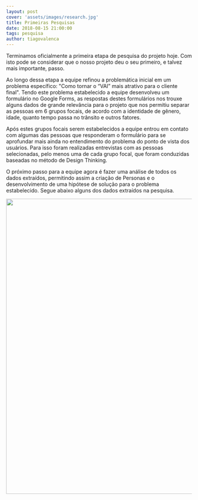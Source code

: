 ```yaml
---
layout: post
cover: 'assets/images/research.jpg'
title: Primeiras Pesquisas
date: 2018-08-15 21:00:00
tags: pesquisa
author: tiagovalenca
---
```


<p>Terminamos oficialmente a primeira etapa de pesquisa do projeto hoje. Com isto pode se considerar
que o nosso projeto deu o seu primeiro, e talvez mais importante, passo. </p>
<p>Ao longo dessa etapa a equipe refinou a problemática inicial em um problema específico: "Como tornar o “VAI” mais atrativo para
o cliente final". Tendo este problema estabelecido a equipe desenvolveu um formulário no Google Forms, as respostas destes formulários
nos trouxe alguns dados de grande relevância para o projeto que nos permitiu separar as pessoas em 6 grupos focais,
de acordo com a identidade de gênero, idade, quanto tempo passa no trânsito e outros fatores.</p>
<p>Após estes grupos focais serem estabelecidos a equipe entrou em contato com algumas das pessoas que responderam o formulário
para se aprofundar mais ainda no entendimento do problema do ponto de vista dos usuários. Para isso foram realizadas entrevistas
com as pessoas selecionadas, pelo menos uma de cada grupo focal, que foram conduzidas baseadas no método de Design Thinking.</p>
<p>O próximo passo para a equipe agora é fazer uma análise de todos os dados extraídos, permitindo assim a criação de Personas e o
desenvolvimento de uma hipótese de solução para o problema estabelecido. Segue abaixo alguns dos dados extraídos na pesquisa.</p>

<img src="https://raw.githubusercontent.com/tiagovalenca/Storm-Petrel/master/assets/images/dados-pesquisa.png" width="800">
